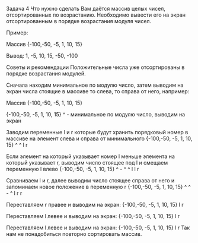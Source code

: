 Задача 4
Что нужно сделать
Вам даётся массив целых чисел, отсортированных по возрастанию. Необходимо вывести его на экран отсортированным в порядке возрастания модуля чисел.

Пример:

Массив {-100,-50, -5, 1, 10, 15}

Вывод: 1, -5, 10, 15, -50, -100

Советы и рекомендации
Положительные числа уже отсортированы в порядке возрастания модулей.

Сначала находим минимальное по модулю число, затем выводим на экран числа стоящие в массиве то слева, то справа от него, например:

Массив {-100,-50, -5, 1, 10, 15}

{-100,-50, -5, 1, 10, 15}
               ^ - минимальное по модулю число, выводим на экран

Заводим переменные l и r которые будут хранить порядковый номер в массиве на элемент слева и справа от минимального
{-100,-50, -5, 1, 10, 15}
            ^     ^
            l     r   
           
Если элемент на который указывает номер l меньше элемента на который указывает r, выводим число стоящее под l и смещаем переменную l влево
{-100,-50, -5, 1, 10, 15}
        ^ - ^      ^
        l   l      r

Сравниваем l и r, далее выводим число стоящее справа от него и запоминаем новое положение в переменную r
{-100,-50, -5, 1, 10, 15}
        ^         ^ - ^
        l         r   r

Переставляем r правее и выводим на экран:
{-100,-50, -5, 1, 10, 15}
            l         r

Переставляем l левее и выводим на экран:
{-100,-50, -5, 1, 10, 15}
       l              r

Переставляем l левее и выводим на экран:
{-100,-50, -5, 1, 10, 15}
  l                   r
Так нам не понадобиться повторно сортировать массив.